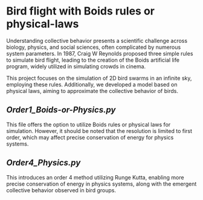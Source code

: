 # Bird flight with Boids rules or physical-laws

Understanding collective behavior presents a scientific challenge across biology, physics, and social sciences, often complicated by numerous system parameters. In 1987, Craig W Reynolds proposed three simple rules to simulate bird flight, leading to the creation of the Boids artificial life program, widely utilized in simulating crowds in cinema.

This project focuses on the simulation of 2D bird swarms in an infinite sky, employing these rules. Additionally, we developed a model based on physical laws, aiming to approximate the collective behavior of birds.

## *Order1_Boids-or-Physics.py*
This file offers the option to utilize Boids rules or physical laws for simulation. However, it should be noted that the resolution is limited to first order, which may affect precise conservation of energy for physics systems.

## *Order4_Physics.py*
This introduces an order 4 method utilizing Runge Kutta, enabling more precise conservation of energy in physics systems, along with the emergent collective behavior observed in bird groups.
